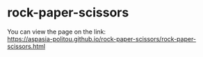 # rock-paper-scissors
You can view the page on the link: <br>
https://aspasia-politou.github.io/rock-paper-scissors/rock-paper-scissors.html
